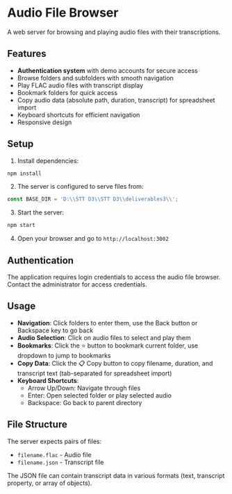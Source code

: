 # Audio File Browser

A web server for browsing and playing audio files with their transcriptions.

## Features

- **Authentication system** with demo accounts for secure access
- Browse folders and subfolders with smooth navigation
- Play FLAC audio files with transcript display
- Bookmark folders for quick access
- Copy audio data (absolute path, duration, transcript) for spreadsheet import
- Keyboard shortcuts for efficient navigation
- Responsive design

## Setup

1. Install dependencies:
```bash
npm install
```

2. The server is configured to serve files from:
```javascript
const BASE_DIR = 'D:\\STT D3\\STT D3\\deliverables3\\';
```

3. Start the server:
```bash
npm start
```

4. Open your browser and go to `http://localhost:3002`

## Authentication

The application requires login credentials to access the audio file browser. Contact the administrator for access credentials.

## Usage

- **Navigation**: Click folders to enter them, use the Back button or Backspace key to go back
- **Audio Selection**: Click on audio files to select and play them
- **Bookmarks**: Click the ⭐ button to bookmark current folder, use dropdown to jump to bookmarks
- **Copy Data**: Click the 📋 Copy button to copy filename, duration, and transcript text (tab-separated for spreadsheet import)
- **Keyboard Shortcuts**:
  - Arrow Up/Down: Navigate through files
  - Enter: Open selected folder or play selected audio
  - Backspace: Go back to parent directory

## File Structure

The server expects pairs of files:
- `filename.flac` - Audio file
- `filename.json` - Transcript file

The JSON file can contain transcript data in various formats (text, transcript property, or array of objects).
